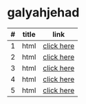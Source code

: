 # galyahjehad
|#|title|link|
|-|-|-|
|1|html|[click here](./class02/class2.md)|
|2|html|[click here](./class02/class2.md)|
|3|html|[click here](./class02/class2.md)|
|4|html|[click here](./class02/class2.md)|
|5|html|[click here](./class02/class2.md)|

 
